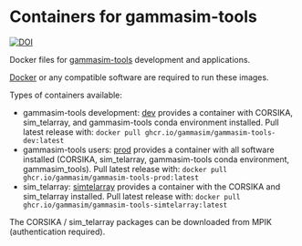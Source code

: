# Containers for gammasim-tools

[![DOI](https://zenodo.org/badge/285225623.svg)](https://zenodo.org/badge/latestdoi/285225623)

Docker files for [gammasim-tools](https://github.com/gammasim/gammasim-tools) development and applications.

[Docker](https://www.docker.com/community-edition#/download) or any compatible software are required to run these images.

Types of containers available:
- gammasim-tools development: [dev](./dev) provides a container with CORSIKA, sim\_telarray, and gammasim-tools conda environment installed. Pull latest release with: `docker pull ghcr.io/gammasim/gammasim-tools-dev:latest`
- gammasim-tools users: [prod](./prod) provides a container with all software installed (CORSIKA, sim\_telarray, gammasim-tools conda environment, gammasim_tools). Pull latest release with: `docker pull ghcr.io/gammasim/gammasim-tools-prod:latest`
- sim\_telarray: [simtelarray](./simtelarray) provides a container with the CORSIKA and sim\_telarray installed. Pull latest release with: `docker pull ghcr.io/gammasim/gammasim-tools-simtelarray:latest`

The CORSIKA / sim\_telarray packages can be downloaded from MPIK (authentication required).
